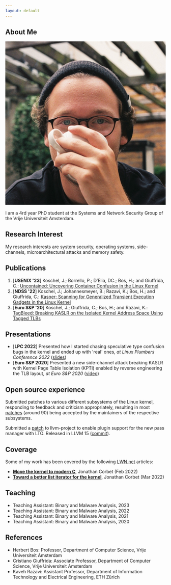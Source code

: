 ```yaml
---
layout: default
---
```


## About Me

<img class="profile-picture" src="profile.jpg">

I am a 4rd year PhD student at the Systems and Network Security Group of the Vrije Universiteit Amsterdam.

## Research Interest

My research interests are system security, operating systems, side-channels, microarchitectural attacks and memory safety.

## Publications

1. [**USENIX '23**] Koschel, J.; Borrello, P.; D’Elia, DC.; Bos, H.; and Giuffrida, C.: [Uncontained: Uncovering Container Confusion in the Linux Kernel](https://download.vusec.net/papers/uncontained_sec23.pdf)
2. [**NDSS '22**] Koschel, J.; Johannesmeyer, B.; Razavi, K.; Bos, H.; and Giuffrida, C.: [Kasper: Scanning for Generalized Transient Execution Gadgets in the Linux Kernel](https://download.vusec.net/papers/kasper_ndss22.pdf)
3. [**Euro S&P '20**] Koschel, J.; Giuffrida, C.; Bos, H.; and Razavi, K.: [TagBleed: Breaking KASLR on the Isolated Kernel Address Space Using Tagged TLBs](https://download.vusec.net/papers/tagbleed_eurosp20.pdf)

## Presentations

* [**LPC 2022**] Presented how I started chasing speculative type confusion bugs in the kernel and ended up with 'real' ones, *at Linux Plumbers Conference 2022* ([slides](https://lpc.events/event/16/contributions/1211/attachments/979/1981/LPC2022_slides_Jakob_Koschel.pdf))
* [**Euro S&P 2020**] Presented a new side-channel attack breaking KASLR with Kernel Page Table Isolation (KPTI) enabled by reverse engineering the TLB layout, *at Euro S&P 2020* ([video](https://www.youtube.com/watch?v=GR0lbb7XUfs))

## Open source experience

Submitted patches to various different subsystems of the Linux kernel, responding to feedback and criticism appropriately, resulting in most [patches](https://git.kernel.org/pub/scm/linux/kernel/git/torvalds/linux.git/log/?qt=author&q=%5C%28jakobkoschel%40gmail.com%5C%29%5C%7C%5C%28jkl820.git%40gmail.com%5C%29) (around 90) being accepted by the maintainers of the respective subsystems.

Submitted a [patch](https://reviews.llvm.org/D120490) to llvm-project to enable plugin support for the new pass manager with LTO. Released in LLVM 15 ([commit](https://github.com/llvm/llvm-project/commit/0c86198b279a98c8550fde318b59ed3ca0ca5045)).

## Coverage

Some of my work has been covered by the following [LWN.net](https://LWN.net) articles:

* [**Move the kernel to modern C**](https://lwn.net/Articles/885941/), Jonathan Corbet (Feb 2022)
* [**Toward a better list iterator for the kernel**](https://lwn.net/Articles/887097/), Jonathan Corbet (Mar 2022)

## Teaching

* Teaching Assistant: Binary and Malware Analysis, 2023
* Teaching Assistant: Binary and Malware Analysis, 2022
* Teaching Assistant: Binary and Malware Analysis, 2021
* Teaching Assistant: Binary and Malware Analysis, 2020

## References

* Herbert Bos: Professor, Department of Computer Science, Vrije Universiteit Amsterdam
* Cristiano Giuffrida: Associate Professor, Department of Computer Science, Vrije Universiteit Amsterdam
* Kaveh Razavi: Assistant Professor, Department of Information Technology and Electrical Engineering, ETH Zürich

